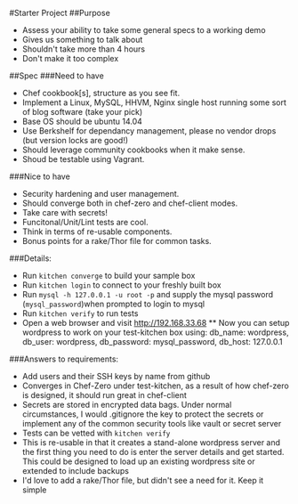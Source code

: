 #Starter Project
##Purpose
  * Assess your ability to take some general specs to a working demo
  * Gives us something to talk about
  * Shouldn't take more than 4 hours
  * Don't make it too complex

##Spec
###Need to have
  * Chef cookbook[s], structure as you see fit.
  * Implement a Linux, MySQL, HHVM, Nginx single host running some sort of blog software (take your pick)
  * Base OS should be ubuntu 14.04
  * Use Berkshelf for dependancy management, please no vendor drops (but version locks are good!)
  * Should leverage community cookbooks when it make sense.
  * Shoud be testable using Vagrant.
 
###Nice to have
  * Security hardening and user management.
  * Should converge both in chef-zero and chef-client modes.
  * Take care with secrets!
  * Funcitonal/Unit/Lint tests are cool.
  * Think in terms of re-usable components.
  * Bonus points for a rake/Thor file for common tasks.

###Details:
  * Run `kitchen converge` to build your sample box
  * Run `kitchen login` to connect to your freshly built box
  * Run `mysql -h 127.0.0.1 -u root -p` and supply the mysql password (`mysql_password`)when prompted to login to mysql
  * Run `kitchen verify` to run tests
  * Open a web browser and visit http://192.168.33.68
  ** Now you can setup wordpress to work on your test-kitchen box using:
  db_name: wordpress, db_user: wordpress, db_password: mysql_password,
  db_host: 127.0.0.1

###Answers to requirements:
  * Add users and their SSH keys by name from github
  * Converges in Chef-Zero under test-kitchen, as a result of how chef-zero is designed, it should run great in chef-client
  * Secrets are stored in encrypted data bags.  Under normal circumstances, I would .gitignore the key to protect the secrets or implement any of the     common security tools like vault or secret server
  * Tests can be vetted with `kitchen verify`
  * This is re-usable in that it creates a stand-alone wordpress server and the first thing you need to do is enter the server details and get started.  This could be designed to load up an existing wordpress site or extended to include backups
  * I'd love to add a rake/Thor file, but didn't see a need for it. Keep it simple
  